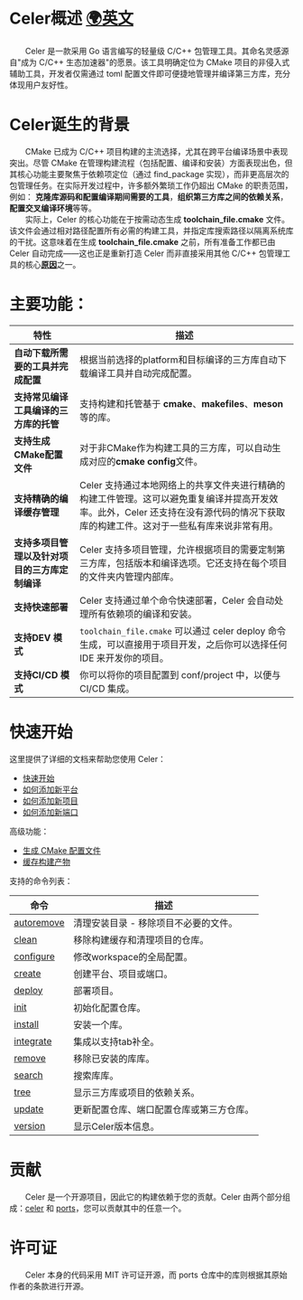 # Celer概述 [🌍英文](../en-US/README.md)

&emsp;&emsp;Celer 是一款采用 Go 语言编写的轻量级 C/C++ 包管理工具。其命名灵感源自"成为 C/C++ 生态加速器"的愿景。该工具明确定位为 CMake 项目的非侵入式辅助工具，开发者仅需通过 toml 配置文件即可便捷地管理并编译第三方库，充分体现用户友好性。

# Celer诞生的背景

&emsp;&emsp;CMake 已成为 C/C++ 项目构建的主流选择，尤其在跨平台编译场景中表现突出。尽管 CMake 在管理构建流程（包括配置、编译和安装）方面表现出色，但其核心功能主要聚焦于依赖项定位（通过 find_package 实现），而非更高层次的包管理任务。在实际开发过程中，许多额外繁琐工作仍超出 CMake 的职责范围，例如： **克隆库源码和配置编译期间需要的工具**，**组织第三方库之间的依赖关系**， **配置交叉编译环境**等等。  
&emsp;&emsp;实际上，Celer 的核心功能在于按需动态生成 **toolchain_file.cmake** 文件。该文件会通过相对路径配置所有必需的构建工具，并指定库搜索路径以隔离系统库的干扰。这意味着在生成 **toolchain_file.cmake** 之前，所有准备工作都已由 Celer 自动完成——这也正是重新打造 Celer 而非直接采用其他 C/C++ 包管理工具的核心[**原因**](./why_reinvent_celer.md)之一。

# 主要功能：

| 特性 | 描述 |
| --- | --- |
| **自动下载所需要的工具并完成配置** | 根据当前选择的platform和目标编译的三方库自动下载编译工具并自动完成配置。 |
| **支持常见编译工具编译的三方库的托管** | 支持构建和托管基于 **cmake**、**makefiles**、**meson** 等的库。 |
| **支持生成CMake配置文件** | 对于非CMake作为构建工具的三方库，可以自动生成对应的**cmake config**文件。 |
| **支持精确的编译缓存管理** | Celer 支持通过本地网络上的共享文件夹进行精确的构建工件管理。这可以避免重复编译并提高开发效率。此外，Celer 还支持在没有源代码的情况下获取库的构建工件。这对于一些私有库来说非常有用。 |
| **支持多项目管理以及针对项目的三方库定制编译** | Celer 支持多项目管理，允许根据项目的需要定制第三方库，包括版本和编译选项。它还支持在每个项目的文件夹内管理内部库。 |
| **支持快速部署** | Celer 支持通过单个命令快速部署，Celer 会自动处理所有依赖项的编译和安装。 |
| **支持DEV 模式** | `toolchain_file.cmake` 可以通过 celer deploy 命令生成，可以直接用于项目开发，之后你可以选择任何 IDE 来开发你的项目。 |
| **支持CI/CD 模式** | 你可以将你的项目配置到 conf/project 中，以便与 CI/CD 集成。|

# 快速开始

这里提供了详细的文档来帮助您使用 Celer：

- [快速开始](./quick_start.md)
- [如何添加新平台](./cmd_create.md#1-创建一个新的平台)
- [如何添加新项目](./cmd_create.md#2-创建一个新的项目)
- [如何添加新端口](./cmd_create.md#3-创建一个新的端口)

高级功能：

- [生成 CMake 配置文件](./advance_generate_cmake_config.md)
- [缓存构建产物](./advance_cache_artifacts.md)

支持的命令列表：

| 命令                                   | 描述                                  |
| ------------------------------------- | --------------------------------- |
| [autoremove](./cmd_autoremove.md)     | 清理安装目录 - 移除项目不必要的文件。|
| [clean](./cmd_clean.md)               | 移除构建缓存和清理项目的仓库。|
| [configure](./cmd_configfure.md)      | 修改workspace的全局配置。|
| [create](./cmd_create.md)             | 创建平台、项目或端口。 |
| [deploy](./cmd_deploy.md)             | 部署项目。|
| [init](./quick_start.md#3-setup-conf) | 初始化配置仓库。|
| [install](./cmd_install.md)           | 安装一个库。|
| [integrate](./cmd_integrate.md)       | 集成以支持tab补全。|
| [remove](./cmd_remove.md)             | 移除已安装的库库。|
| [search](./cmd_search.md)             | 搜索库库。|
| [tree](./cmd_tree.md)                 | 显示三方库或项目的依赖关系。| 
| [update](./cmd_update.md)             | 更新配置仓库、端口配置仓库或第三方仓库。|
| [version](./cmd_version.md)           | 显示Celer版本信息。 |

# 贡献

&emsp;&emsp;Celer 是一个开源项目，因此它的构建依赖于您的贡献。Celer 由两个部分组成：[celer](https://github.com/celer-pkg/celer.git) 和 [ports](https://github.com/celer-pkg/ports.git)，您可以贡献其中的任意一个。

# 许可证

&emsp;&emsp;Celer 本身的代码采用 MIT 许可证开源，而 ports 仓库中的库则根据其原始作者的条款进行开源。
